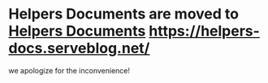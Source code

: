 # Helpers Documents are moved to [Helpers Documents](http://www.helpers-documents.ml/) https://helpers-docs.serveblog.net/

we apologize for the inconvenience!
